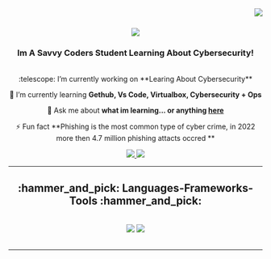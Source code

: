 <img align="right" src="https://visitor-badge.laobi.icu/badge?page_id=Keith.Herron" />
<h1 align="center">
    <img src="https://readme-typing-svg.herokuapp.com/?font=Righteous&size=35&center=true&vCenter=true&width=500&height=70&duration=4000&lines=Hi+There!+👋;+I'm+Keith.Herron!;" />
</h1>
<h3 align="center">Im A Savvy Coders Student Learning About Cybersecurity!</h3>
<br/>
<div align="center">
 :telescope: I’m currently working on **Learing About Cybersecurity**
    
 :seedling: I’m currently learning **Gethub, Vs Code, Virtualbox, Cybersecurity + Ops**
 
:speech_balloon: Ask me about **what im learning... or anything [here](https://github.com/kherron45/Keith-cyber-2025)**

:zap: Fun fact **Phishing is the most common type of cyber crime, in 2022 more then 4.7 million phishing attacts occred **
 </div>
<div align="center">
  <a href="mailto:Duaron2001@gmail.com">
    <img src="https://img.shields.io/badge/Gmail-333333?style=for-the-badge&logo=gmail&logoColor=red" />
  </a>
  <a href="https://www.linkedin.com/in/keith-herron/" target="_blank">
    <img src="https://img.shields.io/badge/LinkedIn-0077B5?style=for-the-badge&logo=linkedin&logoColor=white" target="_blank" />
  </a>
  </a>
</div>
 <hr/>
<h2 align="center">:hammer_and_pick: Languages-Frameworks-Tools :hammer_and_pick:</h2>
<br/>
<div align="center">
    <img src="https://skillicons.dev/icons?i=vscode,github,bash,git" />
    <img src="https://skillicons.dev/icons?i=,python,mysql,aws," /><br>
</div>
<br/>
<hr/>
